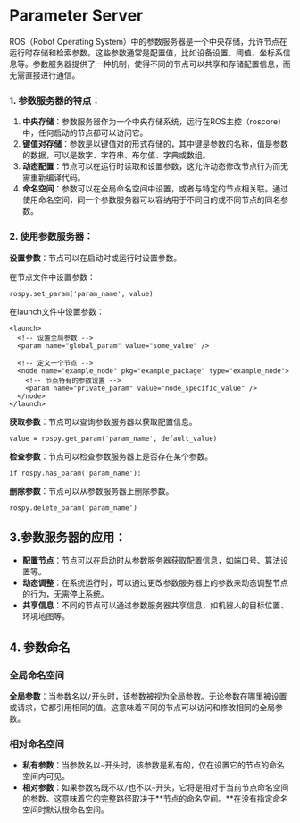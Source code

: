 #  Parameter Server

ROS（Robot Operating System）中的参数服务器是一个中央存储，允许节点在运行时存储和检索参数。这些参数通常是配置值，比如设备设置、阈值、坐标系信息等。参数服务器提供了一种机制，使得不同的节点可以共享和存储配置信息，而无需直接进行通信。

### 1. 参数服务器的特点：

1. **中央存储**：参数服务器作为一个中央存储系统，运行在ROS主控（roscore）中，任何启动的节点都可以访问它。
2. **键值对存储**：参数是以键值对的形式存储的，其中键是参数的名称，值是参数的数据，可以是数字、字符串、布尔值、字典或数组。
3. **动态配置**：节点可以在运行时读取和设置参数，这允许动态修改节点行为而无需重新编译代码。
4. **命名空间**：参数可以在全局命名空间中设置，或者与特定的节点相关联。通过使用命名空间，同一个参数服务器可以容纳用于不同目的或不同节点的同名参数。

### 2. 使用参数服务器：

**设置参数**：节点可以在启动时或运行时设置参数。

在节点文件中设置参数：

```
rospy.set_param('param_name', value)
```

在launch文件中设置参数：

```
<launch>
  <!-- 设置全局参数 -->
  <param name="global_param" value="some_value" />

  <!-- 定义一个节点 -->
  <node name="example_node" pkg="example_package" type="example_node">
    <!-- 节点特有的参数设置 -->
    <param name="private_param" value="node_specific_value" />
  </node>
</launch>
```

**获取参数**：节点可以查询参数服务器以获取配置信息。

```
value = rospy.get_param('param_name', default_value)
```

**检查参数**：节点可以检查参数服务器上是否存在某个参数。

```
if rospy.has_param('param_name'):
```

**删除参数**：节点可以从参数服务器上删除参数。

```
rospy.delete_param('param_name')
```

## 3.参数服务器的应用：

- **配置节点**：节点可以在启动时从参数服务器获取配置信息，如端口号、算法设置等。
- **动态调整**：在系统运行时，可以通过更改参数服务器上的参数来动态调整节点的行为，无需停止系统。
- **共享信息**：不同的节点可以通过参数服务器共享信息，如机器人的目标位置、环境地图等。

## 4. 参数命名

### 全局命名空间

**全局参数**：当参数名以`/`开头时，该参数被视为全局参数。无论参数在哪里被设置或请求，它都引用相同的值。这意味着不同的节点可以访问和修改相同的全局参数。

### 相对命名空间

- **私有参数**：当参数名以`~`开头时，该参数是私有的，仅在设置它的节点的命名空间内可见。
- **相对参数**：如果参数名既不以`/`也不以`~`开头，它将是相对于当前节点命名空间的参数。这意味着它的完整路径取决于**节点的命名空间。**在没有指定命名空间时默认根命名空间。